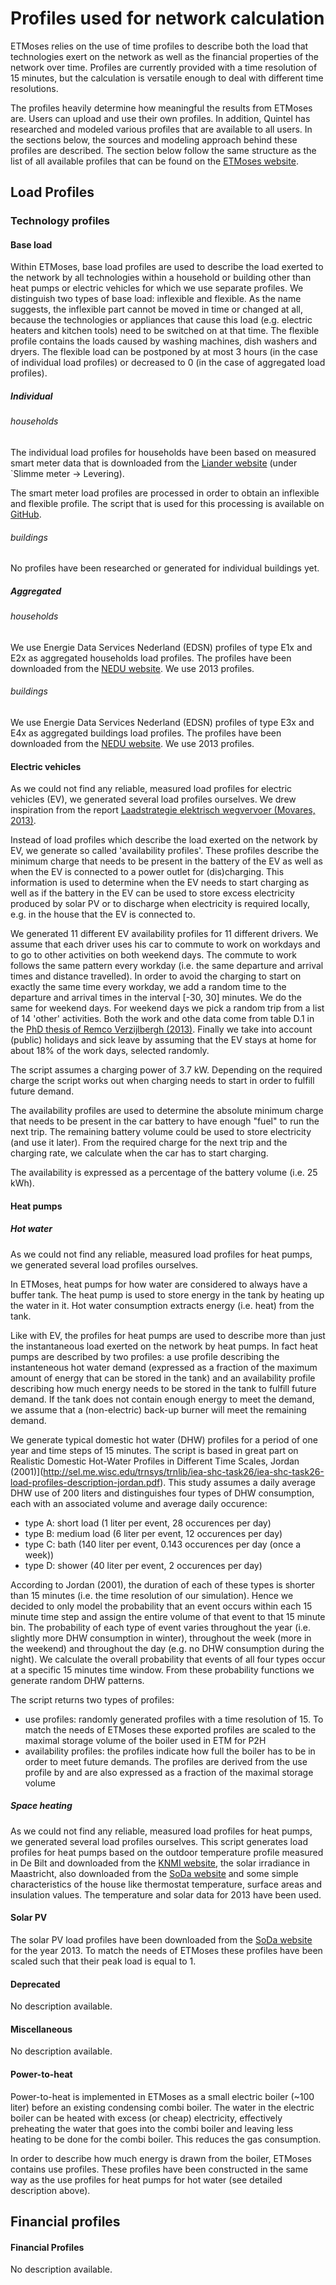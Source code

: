 # Profiles used for network calculation

ETMoses relies on the use of time profiles to describe both the load that technologies exert on the network as well as the financial properties of the network over time. Profiles are currently provided with a time resolution of 15 minutes, but the calculation is versatile enough to deal with different time resolutions.

The profiles heavily determine how meaningful the results from ETMoses are. Users can upload and use their own profiles. In addition, Quintel has researched and modeled various profiles that are available to all users. In the sections below, the sources and modeling approach behind these profiles are described. The section below follow the same structure as the list of all available profiles that can be found on the [ETMoses website](http://beta.moses.et-model.com/load_profiles).

## Load Profiles

### Technology profiles

#### Base load

Within ETMoses, base load profiles are used to describe the load exerted to the network by all technologies within a household or building other than heat pumps or electric vehicles for which we use separate profiles. We distinguish two types of base load: inflexible and flexible. As the name suggests, the inflexible part cannot be moved in time or changed at all, because the technologies or appliances that cause this load (e.g. electric heaters and kitchen tools) need to be switched on at that time. The flexible profile contains the loads caused by washing machines, dish washers and dryers. The flexible load can be postponed by at most 3 hours (in the case of individual load profiles) or decreased to 0 (in the case of aggregated load profiles).

##### Individual

###### households

The individual load profiles for households have been based on measured smart meter data that is downloaded from the [Liander website](https://www.liander.nl/over-liander/innovatie/open-data/data) (under `Slimme meter -> Levering).

The smart meter load profiles are processed in order to obtain an inflexible and flexible profile. The script that is used for this processing is available on [GitHub](https://github.com/quintel/etmoses/blob/master/scripts/base_load/anonimous_smart_meter_profiles.py).

###### buildings

No profiles have been researched or generated for individual buildings yet.

##### Aggregated

###### households
We use Energie Data Services Nederland (EDSN) profiles of type E1x and E2x as aggregated households load profiles. The profiles have been downloaded from the [NEDU website](http://nedu.nl/portfolio/verbruiksprofielen/). We use 2013 profiles.

###### buildings
We use Energie Data Services Nederland (EDSN) profiles of type E3x and E4x as aggregated buildings load profiles. The profiles have been downloaded from the [NEDU website](http://nedu.nl/portfolio/verbruiksprofielen/). We use 2013 profiles.

#### Electric vehicles

As we could not find any reliable, measured load profiles for electric vehicles (EV), we generated several load profiles ourselves. We drew inspiration from the report [Laadstrategie elektrisch wegvervoer (Movares, 2013)](https://movares.nl/project/laadstrategie-elektrisch-rijden-wegvervoer/).

Instead of load profiles which describe the load exerted on the network by EV, we generate so called 'availability profiles'. These profiles describe the minimum charge that needs to be present in the battery of the EV as well as when the EV is connected to a power outlet for (dis)charging. This information is used to determine when the EV needs to start charging as well as if the battery in the EV can be used to store excess electricity produced by solar PV or to discharge when electricity is required locally, e.g. in the house that the EV is connected to.

We generated 11 different EV availability profiles for 11 different drivers. We assume that each driver uses his car to commute to work on workdays and to go to other activities on both 
weekend days. The commute to work follows the same pattern every workday (i.e. the same departure and arrival times and distance travelled). In order to avoid the charging to start on exactly the same time every workday, we add a random time to the departure and arrival times in the interval [-30, 30] minutes. We do the same for weekend days. For weekend days we pick a random trip from a list of 14 'other' activities. Both the work and othe data come from table D.1 in the [PhD thesis of Remco Verzijlbergh (2013)](http://repository.tudelft.nl/view/ir/uuid%3A47c8faa7-94de-40fe-8be7-fccec6ee07bb/). Finally we take into account (public) 
holidays and sick leave by assuming that the EV stays at home for about 18% of the work days, selected randomly.

The script assumes a charging power of 3.7 kW. Depending on the required charge the script works out when charging needs to start in order to fulfill future demand.

The availability profiles are used to determine the absolute minimum charge that needs to be present in the car battery to have enough "fuel" to run the next trip. The remaining battery volume could be used to store electricity (and use it later). From the required charge for the next trip and the charging rate, we calculate when the car has to start charging.

The availability is expressed as a percentage of the battery volume (i.e. 25 kWh).

#### Heat pumps

##### Hot water

As we could not find any reliable, measured load profiles for heat pumps, we generated several load profiles ourselves.

In ETMoses, heat pumps for how water are considered to always have a buffer tank. The heat pump is used to store energy in the tank by heating up the water in it. Hot water consumption extracts energy (i.e. heat) from the tank.

Like with EV, the profiles for heat pumps are used to describe more than just the instantaneous load exerted on the network by heat pumps. In fact heat pumps are described by two profiles: a use profile describing the instanteneous hot water demand (expressed as a fraction of the maximum amount of energy that can be stored in the tank) and an availability profile describing how much energy needs to be stored in the tank to fulfill future demand. If the tank does not contain enough energy to meet the demand, we assume that a (non-electric) back-up burner will meet the remaining demand.

We generate typical domestic hot water (DHW) profiles for a period of one year and time steps of 15 minutes. The script is based in great part on Realistic Domestic Hot-Water Profiles in Different Time Scales, Jordan (2001)](http://sel.me.wisc.edu/trnsys/trnlib/iea-shc-task26/iea-shc-task26-load-profiles-description-jordan.pdf). This study assumes a daily average DHW use of 200 liters and distinguishes four types of DHW consumption, each with an associated volume and average daily occurence:

- type A: short load (1 liter per event, 28 occurences per day)
- type B: medium load (6 liter per event, 12 occurences per day)
- type C: bath (140 liter per event, 0.143 occurences per day (once a week))
- type D: shower (40 liter per event, 2 occurences per day)

According to Jordan (2001), the duration of each of these types is shorter than 15 minutes (i.e. the time resolution of our simulation). Hence we decided to only model the probability that an event occurs within each 15 minute time step and assign the entire volume of that event to that 15 minute bin. The probability of each type of event varies throughout the year (i.e. slightly more DHW consumption in winter), throughout the week (more in the
weekend) and throughout the day (e.g. no DHW consumption during the night). We calculate the overall probability that events of all four types occur at a specific 15 minutes time window. From these probability functions we generate random DHW patterns.

The script returns two types of profiles:

- use profiles: randomly generated profiles with a time resolution of 15. To match the needs of ETMoses these exported profiles are scaled to the maximal storage volume of the boiler used in ETM for P2H
- availability profiles: the profiles indicate how full the boiler has to be in order to meet future demands. The profiles are derived from the use profile by and are also expressed as a fraction of the maximal storage volume

##### Space heating

As we could not find any reliable, measured load profiles for heat pumps, we generated several load profiles ourselves. This script generates load profiles for heat pumps based on the outdoor temperature profile measured in De Bilt and downloaded from the [KNMI website](http://www.knmi.nl/nederland-nu/klimatologie/uurgegevens), the solar irradiance in Maastricht, also downloaded from the [SoDa website](http://www.soda-is.com/eng/services/services_radiation_free_eng.php) and some simple characteristics of the house like thermostat temperature, surface areas and insulation values. The temperature and solar data for 2013 have been used.

#### Solar PV

The solar PV load profiles have been downloaded from the [SoDa website](http://www.soda-is.com/eng/services/services_radiation_free_eng.php) for the year 2013. To match the needs of ETMoses these profiles have been scaled such that their peak load is equal to 1.

#### Deprecated

No description available.

#### Miscellaneous

No description available.

#### Power-to-heat

Power-to-heat is implemented in ETMoses as a small electric boiler (~100 liter) before an existing condensing combi boiler. The water in the electric boiler can be heated with excess (or cheap) electricity, effectively preheating the water that goes into the combi boiler and leaving less heating to be done for the combi boiler. This reduces the gas consumption.

In order to describe how much energy is drawn from the boiler, ETMoses contains use profiles. These profiles have been constructed in the same way as the use profiles for heat pumps for hot water (see detailed description above).


## Financial profiles

#### Financial Profiles

No description available.